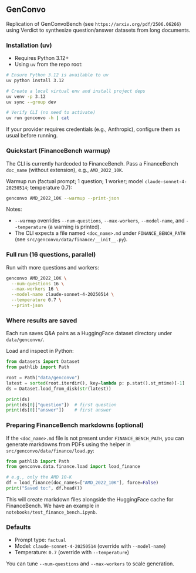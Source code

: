 ## GenConvo

Replication of GenConvoBench (see `https://arxiv.org/pdf/2506.06266`) using Verdict to synthesize question/answer datasets from long documents.

### Installation (uv)

- Requires Python 3.12+
- Using `uv` from the repo root:

```bash
# Ensure Python 3.12 is available to uv
uv python install 3.12

# Create a local virtual env and install project deps
uv venv -p 3.12
uv sync --group dev

# Verify CLI (no need to activate)
uv run genconvo -h | cat
```

If your provider requires credentials (e.g., Anthropic), configure them as usual before running.

### Quickstart (FinanceBench warmup)

The CLI is currently hardcoded to FinanceBench. Pass a FinanceBench `doc_name` (without extension), e.g., `AMD_2022_10K`.

Warmup run (factual prompt; 1 question; 1 worker; model `claude-sonnet-4-20250514`; temperature 0.7):

```bash
genconvo AMD_2022_10K --warmup --print-json
```

Notes:

- `--warmup` overrides `--num-questions`, `--max-workers`, `--model-name`, and `--temperature` (a warning is printed).
- The CLI expects a file named `<doc_name>.md` under `FINANCE_BENCH_PATH` (see `src/genconvo/data/finance/__init__.py`).

### Full run (16 questions, parallel)

Run with more questions and workers:

```bash
genconvo AMD_2022_10K \
  --num-questions 16 \
  --max-workers 16 \
  --model-name claude-sonnet-4-20250514 \
  --temperature 0.7 \
  --print-json
```

### Where results are saved

Each run saves Q&A pairs as a HuggingFace dataset directory under `data/genconvo/`.

Load and inspect in Python:

```python
from datasets import Dataset
from pathlib import Path

root = Path("data/genconvo")
latest = sorted(root.iterdir(), key=lambda p: p.stat().st_mtime)[-1]
ds = Dataset.load_from_disk(str(latest))

print(ds)
print(ds[0]["question"])  # first question
print(ds[0]["answer"])    # first answer
```

### Preparing FinanceBench markdowns (optional)

If the `<doc_name>.md` file is not present under `FINANCE_BENCH_PATH`, you can generate markdowns from PDFs using the helper in `src/genconvo/data/finance/load.py`:

```python
from pathlib import Path
from genconvo.data.finance.load import load_finance

# e.g., only the AMD 10-K
df = load_finance(doc_names=["AMD_2022_10K"], force=False)
print("Saved to:", df.head())
```

This will create markdown files alongside the HuggingFace cache for FinanceBench. We have an example
in `notebooks/test_finance_bench.ipynb`.

### Defaults

- Prompt type: `factual`
- Model: `claude-sonnet-4-20250514` (override with `--model-name`)
- Temperature: `0.7` (override with `--temperature`)

You can tune `--num-questions` and `--max-workers` to scale generation.
